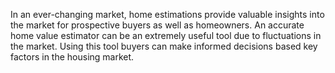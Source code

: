 
In an ever-changing market, home estimations provide valuable insights into the market for prospective buyers as well as homeowners. An accurate home value estimator can be an extremely useful tool due to fluctuations in the market. Using this tool buyers can make informed decisions based key factors in the housing market.

